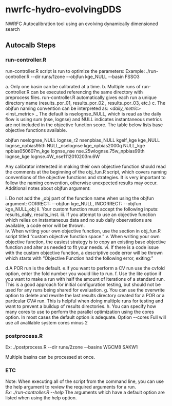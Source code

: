 # nwrfc-hydro-evolvingDDS
NWRFC Autocalibration tool using an evolving dynamically dimensioned search

## Autocalb Steps

### run-controller.R 
run-controller.R script is run to optimize the parameters:
Example: ./run-controller.R --dir runs/1zone --objfun kge_NULL --basin FSSO3

a. Only one basin can be calibrated at a time.
b. Multiple runs of run-controller.R can be executed referencing the same directory with preprocess files. run-controller.R automatically gives each run a unique directory name (results_por_01, results_por_02 , results_por_03, etc.)
c. The objfun naming convention can be interpreted as: 
  _<daily_metric>_<inst_metric> _
  The default is nselognse_NULL, which is read as the daily flow is using sum (nse, lognse) and NULL indicates instantaneous metrics are not included in the objective function score.  The table below lists base objective functions available.

objfun
nselognse_NULL
lognse_r2
nsenpbias_NULL
kgelf_kge
kge_NULL
lognse_npbias95th
NULL_nselognse 
kge_npbias2000q
NULL_kge
npbias050607m_kge
lognse_nse
nse.25wlognse.75w_npbias99th
lognse_kge
lognse.4W_nse1112010203m.6W 

Any calibrator interested in making their own objective function should read the comments at the beginning of the obj_fun.R script, which covers naming conventions of the objective functions and strategies. It is very important to follow the naming convention, otherwise unexpected results may occur. Additional notes about objfun argument:

i.  Do not add the _obj part of the function name when using the objfun argument:  CORRECT: --objfun kge_NULL, INCORRECT: --objfun kge_NULL_obj
ii.  Your custom function must accept the following inputs: results_daily, results_inst.
iii.  If you attempt to use an objective function which relies on instantaneous data and no sub daily observations are available, a code error will be thrown.  
iv.  When writing your own objective function, use the section in obj_fun.R script titled “custom objective function space.”
v.  When writing your own objective function, the easiest strategy is to copy an existing base objective function and alter as needed to fit your needs.
vi.  If there is a code issue with the custom objective function, a descriptive code error will be thrown which starts with “Objective Function had the following error, exiting:”

d.A POR run is the default.
e.If you want to perform a CV run use the cvfold option, enter the fold number you would like to run.
f. Use the lite option if you want to make a run with half the amount of iterations of a standard run. This is a good approach for initial configuration testing, but should not be used for any runs being shared for evaluation.
g. You can use the overwrite option to delete and rewrite the last results directory created for a POR or a particular CV# run. This is helpful when doing multiple runs for testing and want to prevent a buildup of results directories.
h. You can specify how many cores to use to perform the parallel optimization using the cores option. In most cases the default option is adequate. Option --cores Full will use all avalilable system cores minus 2    

### postprocess.R

Ex: ./postprocess.R --dir runs/2zone --basins WGCM8 SAKW1

Multiple basins can be processed at once.

### ETC

Note: When executing all of the script from the command line, you can use the help argument to review the required arguments for a run.  
    _Ex:  ./run-controller.R --help_
The arguments which have a default option are listed when using the help option.
